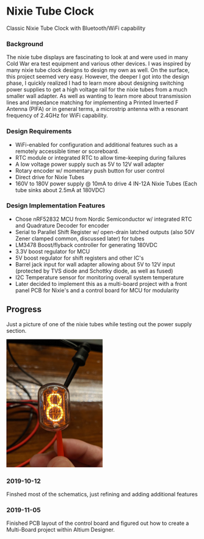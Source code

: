 # Nixie Tube Clock
Classic Nixie Tube Clock with Bluetooth/WiFi capability

### Background

The nixie tube displays are fascinating to look at and were used in many Cold War era test equipment and various other devices. I was inspired by many nixie tube clock designs to design my own as well. On the surface, this project seemed very easy. However, the deeper I got into the design phase, I quickly realized I had to learn more about designing switching power supplies to get a high voltage rail for the nixie tubes from a much smaller wall adapter. As well as wanting to learn more about transmission lines and impedance matching for implementing a Printed Inverted F Antenna (PIFA) or in general terms, a microstrip antenna with a resonant frequency of 2.4GHz for WiFi capability. 

### Design Requirements

- WiFi-enabled for configuration and additional features such as a remotely accessible timer or scoreboard. 
- RTC module or integrated RTC to allow time-keeping during failures
- A low voltage power supply such as 5V to 12V wall adapter
- Rotary encoder w/ momentary push button for user control
- Direct drive for Nixie Tubes
- 160V to 180V power supply @ 10mA to drive 4 IN-12A Nixie Tubes (Each tube sinks about 2.5mA at 180VDC)

### Design Implementation Features

- Chose nRF52832 MCU from Nordic Semiconductor w/ integrated RTC and Quadrature Decoder for encoder
- Serial to Parallel Shift Register w/ open-drain latched outputs (also 50V Zener clamped common, discussed later) for tubes
- LM3478 Boost/flyback controller for generating 180VDC
- 3.3V boost regulator for MCU
- 5V boost regulator for shift registers and other IC's
- Barrel jack input for wall adapter allowing about 5V to 12V input (protected by TVS diode and Schottky diode, as well as fused)
- I2C Temperature sensor for monitoring overall system temperature
- Later decided to implement this as a multi-board project with a front panel PCB for Nixie's and a control board for MCU for modularity

## Progress

Just a picture of one of the nixie tubes while testing out the power supply section.

<img src="/Pictures/Initial_Testing01.jpg" width="50%" height="50%">

### 2019-10-12

Finshed most of the schematics, just refining and adding additional features

### 2019-11-05

Finished PCB layout of the control board and figured out how to create a Multi-Board project within Altium Designer. 
